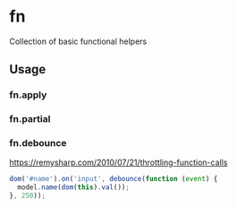 fn
==

Collection of basic functional helpers

Usage
-----

### fn.apply

### fn.partial

### fn.debounce

https://remysharp.com/2010/07/21/throttling-function-calls

```js
dom('#name').on('input', debounce(function (event) {
  model.name(dom(this).val());
}, 250));
```
